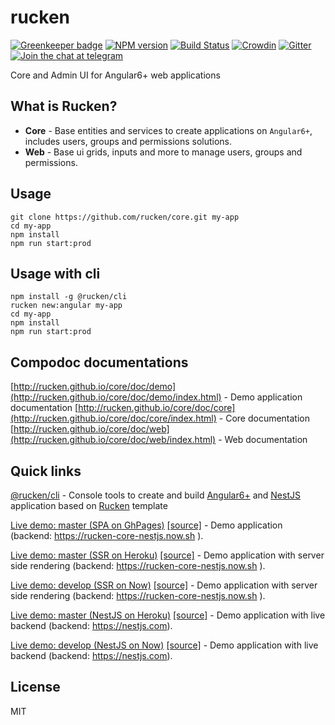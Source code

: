 # rucken

[![Greenkeeper badge](https://badges.greenkeeper.io/rucken/core.svg)](https://greenkeeper.io/)
[![NPM version][npm-image]][npm-url]
[![Build Status][travis-image]][travis-url]
[![Crowdin](https://d322cqt584bo4o.cloudfront.net/rucken-core/localized.svg)](https://crowdin.com/project/rucken-core)
[![Gitter][gitter-image]][gitter-url]
[![Join the chat at telegram][telegram-image]][telegram-url]

Core and Admin UI for Angular6+ web applications

## What is Rucken?

- **Core** - Base entities and services to create applications on `Angular6+`, includes users, groups and permissions solutions.
- **Web** - Base ui grids, inputs and more to manage users, groups and permissions.

## Usage
```
git clone https://github.com/rucken/core.git my-app
cd my-app
npm install
npm run start:prod
```

## Usage with cli
```
npm install -g @rucken/cli
rucken new:angular my-app
cd my-app
npm install
npm run start:prod
```

## Compodoc documentations

[http://rucken.github.io/core/doc/demo](http://rucken.github.io/core/doc/demo/index.html) - Demo application documentation
[http://rucken.github.io/core/doc/core](http://rucken.github.io/core/doc/core/index.html) - Core documentation 
[http://rucken.github.io/core/doc/web](http://rucken.github.io/core/doc/web/index.html) - Web documentation 

## Quick links

[@rucken/cli](https://github.com/rucken/cli) - Console tools to create and build [Angular6+](https://angular.io/) and [NestJS](https://nestjs.com/) application based on [Rucken](https://github.com/rucken) template

[Live demo: master (SPA on GhPages)](https://rucken.github.io/core) [[source]](https://github.com/rucken/core) - Demo application (backend: https://rucken-core-nestjs.now.sh ).

[Live demo: master (SSR on Heroku)](https://rucken.herokuapp.com) [[source]](https://github.com/rucken/core) - Demo application with server side rendering (backend: https://rucken-core-nestjs.now.sh ).

[Live demo: develop (SSR on Now)](https://rucken.now.sh ) [[source]](https://github.com/rucken/core) - Demo application with server side rendering (backend: https://rucken-core-nestjs.now.sh ).

[Live demo: master (NestJS on Heroku)](https://rucken-core-nestjs.herokuapp.com) [[source]](https://github.com/rucken/core-nestjs) - Demo application with live backend (backend: https://nestjs.com).

[Live demo: develop (NestJS on Now)](https://rucken-core-nestjs.now.sh) [[source]](https://github.com/rucken/core-nestjs) - Demo application with live backend (backend: https://nestjs.com).


## License

MIT

[travis-image]: https://travis-ci.org/rucken/core.svg?branch=master
[travis-url]: https://travis-ci.org/rucken/core
[gitter-image]: https://img.shields.io/gitter/room/rucken/core.js.svg
[gitter-url]: https://gitter.im/rucken/core
[npm-image]: https://badge.fury.io/js/%40rucken%2Fweb.svg
[npm-url]: https://npmjs.org/package/@rucken/web
[dependencies-image]: https://david-dm.org/rucken/core/status.svg
[dependencies-url]: https://david-dm.org/rucken/core
[telegram-image]: https://img.shields.io/badge/chat-telegram-blue.svg?maxAge=2592000
[telegram-url]: https://t.me/rucken